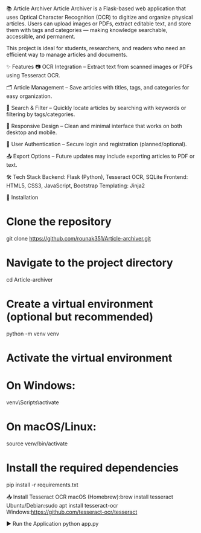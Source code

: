 📚 Article Archiver
Article Archiver is a Flask-based web application that uses Optical Character Recognition (OCR) to digitize and organize physical articles. Users can upload images or PDFs, extract editable text, and store them with tags and categories — making knowledge searchable, accessible, and permanent.

This project is ideal for students, researchers, and readers who need an efficient way to manage articles and documents.

✨ Features
📷 OCR Integration – Extract text from scanned images or PDFs using Tesseract OCR.

🗂 Article Management – Save articles with titles, tags, and categories for easy organization.

🔎 Search & Filter – Quickly locate articles by searching with keywords or filtering by tags/categories.

📱 Responsive Design – Clean and minimal interface that works on both desktop and mobile.

🔐 User Authentication – Secure login and registration (planned/optional).

📤 Export Options – Future updates may include exporting articles to PDF or text.

🛠 Tech Stack
Backend: Flask (Python), Tesseract OCR, SQLite
Frontend: HTML5, CSS3, JavaScript, Bootstrap
Templating: Jinja2

🚀 Installation

# Clone the repository
git clone https://github.com/rounak351/Article-archiver.git

# Navigate to the project directory
cd Article-archiver

# Create a virtual environment (optional but recommended)
python -m venv venv

# Activate the virtual environment
# On Windows:
venv\Scripts\activate
# On macOS/Linux:
source venv/bin/activate

# Install the required dependencies
pip install -r requirements.txt


📥 Install Tesseract OCR
macOS (Homebrew):brew install tesseract
Ubuntu/Debian:sudo apt install tesseract-ocr
Windows:https://github.com/tesseract-ocr/tesseract


▶️ Run the Application
python app.py


